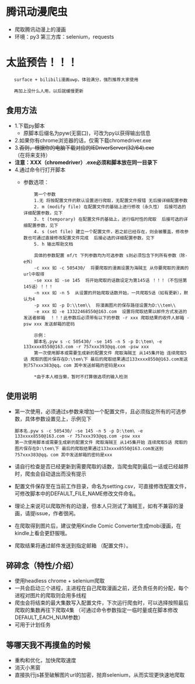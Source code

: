 # 腾讯动漫爬虫
- 爬取腾讯动漫上的漫画
- 环境：py3    第三方库：selenium，requests

# 太监预告！！！
       surface + bilibili漫画uwp，体验满分，强烈推荐大家使用
       
       再加上没什么人用，以后就缓慢更新

## 食用方法
- 1.下载py脚本
    - 原脚本后缀名为pyw(无窗口)，可改为py以获得输出信息
- 2.如果你有chrome浏览器的话，仅需下载chromedriver.exe
- 3.~~否则，根据你的电脑下载对应的IEDriverServer(32/64).exe~~ （在将来支持）
- **注意：XXX（chromedriver）.exe必须和脚本放在同一目录下**
- 4.通过命令行打开脚本
  - 参数选项：
  
            第一个参数
            1.无 将按配置文件的默认设置进行爬取，无配置文件报错 无后接详细配置参数
            2. m (modify file) 在配置文件的基础上进行修改（永久性） 后接可选的详细配置参数，见下
            3. t (temporary) 在配置文件的基础上，进行临时性的爬取  后接可选的详细配置参数，见下
            4. s (set file) 建立一个配置文件，若之前已经存在，则会被覆盖，修改参数也可通过直接修改配置文件完成  后接必选的详细配置参数，见下
            5. h 输出帮助文档
            
            具体的参数配置 mf/t 下列参数均为可选参数 s则必须包含下列所有参数（除-e外）
            -c xxx 如 -c 505430/  将要爬取的漫画设置为海贼王 从你要爬取的漫画的url中取得
            -se xxx 如 -se 145  将开始爬取的话数设定为第145话 ！！！（不包括第145话）！！！
            -n xxx 如 -n 5  从设置的开始爬取话数开始，一共爬取5话（如有更新），默认为4
            -p xxx 如 -p D:\\tem\\  将漫画图片的保存路径设置为D:\\tem\\
            -e xxx 如 -e 13322468550@163.com  设置将爬取结果以邮件方式发送的发送者邮箱  ！！！此参数后必须带有以下的参数 -r xxx 爬取结果的收件人邮箱 -psw xxx 发送邮箱的密码
            
            示例：
            脚本名.pyw s -c 505430/ -se 145 -n 5 -p D:\tem\ -e 133xxxx8550@163.com -r 757xxx393@qq.com -psw xxx
            第一次使用脚本或需要生成新的配置文件 爬取海贼王 从145集开始 连续爬取5话 爬取的图片保存在D:\tem\下 最后的爬取结果通过133xxxx8550@163.com发送到757xxx383@qq。com 其中发送邮箱的密码是xxx
            
            *由于本人相当懒，暂时不打算做选项的输入检测

## 使用说明
- 第一次使用，必须通过s参数来增加一个配置文件，且必须指定所有的可选参数，具体参数设置见上，示例见下
        
      脚本名.pyw s -c 505430/ -se 145 -n 5 -p D:\tem\ -e 133xxxx8550@163.com -r 757xxx393@qq.com -psw xxx
      第一次使用脚本或需要生成新的配置文件 爬取海贼王 从145集开始 连续爬取5话 爬取的图片保存在D:\tem\下 最后的爬取结果通过133xxxx8550@163.com发送到757xxx383@qq。com 其中发送邮箱的密码是xxx
- 请自行检查是否已经更新到需要爬取的话数，当爬虫爬到最后一话或已经越界时，爬虫会自动退出而没有提示
- 配置文件保存至在当前工作目录，命名为setting.csv，可直接修改配置文件，可修改脚本中的DEFAULT_FILE_NAME修改文件命名。
- 理论上来说可以爬取所有的动漫，但本人只测试了海贼王，如有不兼容的漫画，请提issue，作者很闲。
- 在爬取得到图片后，建议使用Kindle Comic Converter生成mobi漫画，在kindle上看会更舒服哦。
- 爬取结果将通过邮件发送到指定邮箱 （配置文件）。

## 碎碎念（特性/介绍）
- 使用headless chrome + selenium爬取
- 一共会启动三个进程，主进程在自己爬取漫画之前，还负责任务的分配，每个进程对图片的爬取则会用多线程
- 爬虫会将结束的最大集数写入配置文件，下次运行爬虫时，可以选择按照最后爬取的集数再往下爬取4集  （可通过命令参数指定一临时量或在脚本修改DEFAULT_EACH_NUM参数）
- 可用于计划任务

## 等哪天我不再摸鱼的时候
- 重构和优化，加快爬取速度
- 消灭小黑窗
- 直接执行js甚至破解图片url的加密，抛弃selenium，从而实现更快速地爬取
